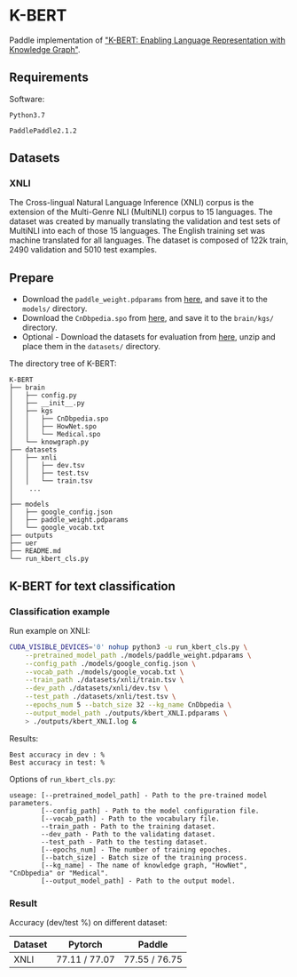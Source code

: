 # K-BERT

Paddle implementation of ["K-BERT: Enabling Language Representation with Knowledge Graph"](https://aaai.org/Papers/AAAI/2020GB/AAAI-LiuW.5594.pdf).


## Requirements

Software:
```
Python3.7

PaddlePaddle2.1.2
```
## Datasets

### XNLI

The Cross-lingual Natural Language Inference (XNLI) corpus is the extension of the Multi-Genre NLI (MultiNLI) corpus to 15 languages. The dataset was created by manually translating the validation and test sets of MultiNLI into each of those 15 languages. The English training set was machine translated for all languages. The dataset is composed of 122k train, 2490 validation and 5010 test examples.

## Prepare

* Download the ``paddle_weight.pdparams`` from [here](https://aistudio.baidu.com/aistudio/datasetdetail/114344), and save it to the ``models/`` directory.
* Download the ``CnDbpedia.spo`` from [here](https://share.weiyun.com/5BvtHyO), and save it to the ``brain/kgs/`` directory.
* Optional - Download the datasets for evaluation from [here](https://share.weiyun.com/5Id9PVZ), unzip and place them in the ``datasets/`` directory.

The directory tree of K-BERT:
```
K-BERT
├── brain
│   ├── config.py
│   ├── __init__.py
│   ├── kgs
│   │   ├── CnDbpedia.spo
│   │   ├── HowNet.spo
│   │   └── Medical.spo
│   └── knowgraph.py
├── datasets
│   ├── xnli
│   │   ├── dev.tsv
│   │   ├── test.tsv
│   │   └── train.tsv
│    ...
│
├── models
│   ├── google_config.json
│   ├── paddle_weight.pdparams
│   └── google_vocab.txt
├── outputs
├── uer
├── README.md
└── run_kbert_cls.py
```

## K-BERT for text classification

### Classification example

Run example on XNLI:
```sh
CUDA_VISIBLE_DEVICES='0' nohup python3 -u run_kbert_cls.py \
    --pretrained_model_path ./models/paddle_weight.pdparams \
    --config_path ./models/google_config.json \
    --vocab_path ./models/google_vocab.txt \
    --train_path ./datasets/xnli/train.tsv \
    --dev_path ./datasets/xnli/dev.tsv \
    --test_path ./datasets/xnli/test.tsv \
    --epochs_num 5 --batch_size 32 --kg_name CnDbpedia \
    --output_model_path ./outputs/kbert_XNLI.pdparams \
    > ./outputs/kbert_XNLI.log &
```

Results:
```
Best accuracy in dev : %
Best accuracy in test: %
```

Options of ``run_kbert_cls.py``:
```
useage: [--pretrained_model_path] - Path to the pre-trained model parameters.
        [--config_path] - Path to the model configuration file.
        [--vocab_path] - Path to the vocabulary file.
        --train_path - Path to the training dataset.
        --dev_path - Path to the validating dataset.
        --test_path - Path to the testing dataset.
        [--epochs_num] - The number of training epoches.
        [--batch_size] - Batch size of the training process.
        [--kg_name] - The name of knowledge graph, "HowNet", "CnDbpedia" or "Medical".
        [--output_model_path] - Path to the output model.
```

### Result

Accuracy (dev/test %) on different dataset:

| Dataset       | Pytorch        | Paddle         |
| :-----        | :----:         | :----:         |
| XNLI          | 77.11 / 77.07  | 77.55 / 76.75  |


